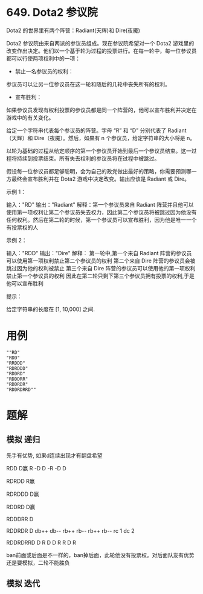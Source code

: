 # 649. Dota2 参议院
Dota2 的世界里有两个阵营：Radiant(天辉)和 Dire(夜魇)

Dota2 参议院由来自两派的参议员组成。现在参议院希望对一个 Dota2 游戏里的改变作出决定。他们以一个基于轮为过程的投票进行。在每一轮中，每一位参议员都可以行使两项权利中的一项：

- 禁止一名参议员的权利：

参议员可以让另一位参议员在这一轮和随后的几轮中丧失所有的权利。

- 宣布胜利：

如果参议员发现有权利投票的参议员都是同一个阵营的，他可以宣布胜利并决定在游戏中的有关变化。

给定一个字符串代表每个参议员的阵营。字母 “R” 和 “D” 分别代表了 Radiant（天辉）和 Dire（夜魇）。然后，如果有 n 个参议员，给定字符串的大小将是 n。

以轮为基础的过程从给定顺序的第一个参议员开始到最后一个参议员结束。这一过程将持续到投票结束。所有失去权利的参议员将在过程中被跳过。

假设每一位参议员都足够聪明，会为自己的政党做出最好的策略，你需要预测哪一方最终会宣布胜利并在 Dota2 游戏中决定改变。输出应该是 Radiant 或 Dire。


示例 1：

输入："RD"
输出："Radiant"
解释：第一个参议员来自 Radiant 阵营并且他可以使用第一项权利让第二个参议员失去权力，因此第二个参议员将被跳过因为他没有任何权利。然后在第二轮的时候，第一个参议员可以宣布胜利，因为他是唯一一个有投票权的人

示例 2：

输入："RDD"
输出："Dire"
解释：
第一轮中,第一个来自 Radiant 阵营的参议员可以使用第一项权利禁止第二个参议员的权利
第二个来自 Dire 阵营的参议员会被跳过因为他的权利被禁止
第三个来自 Dire 阵营的参议员可以使用他的第一项权利禁止第一个参议员的权利
因此在第二轮只剩下第三个参议员拥有投票的权利,于是他可以宣布胜利
 

提示：

给定字符串的长度在 [1, 10,000] 之间.

# 用例
```
""RD"
"RDD"
"RRDDD"
"RDRDDD"
"RDDRD"
"RDDDRR"
"RDDRDR"
"RDDRDRRD""
```

# 题解

## 模拟 递归

先手有优势, 如果d连续出现才有翻盘希望

RDD D赢
R -D D
-R -D D

RDRDD R赢

RDRDDD D赢

RDDRD D赢

RDDDRR D

RDDRDR D
db++ db-- rb++ rb-- rb++ rb--
rc 1 dc 2

RDDRDRRD D
R D D R
R   D
R

ban前面或后面是不一样的，ban掉后面，此轮他没有投票权。对后面队友有优势
还是要模拟，二轮不能胜负

## 模拟 迭代